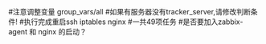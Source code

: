#注意调整变量   group_vars/all
#如果有服务器没有tracker_server,请修改判断条件!
#执行完成重启ssh  iptables   nginx 
#一共49项任务
#是否要加入zabbix-agent 和 nginx 的启动？


